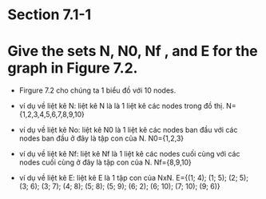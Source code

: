 # Section 7.1-1

# Give the sets N, N0, Nf , and E for the graph in Figure 7.2.

- Firgure 7.2 cho chúng ta 1 biểu đồ với 10 nodes.

- ví dụ về liệt kê N: liệt kê N là là 1 liệt kê các nodes trong đồ thị.
    N={1,2,3,4,5,6,7,8,9,10}
- ví dụ về liệt kê No: liệt kê N0 là 1 liệt kê các nodes ban đầu với các nodes ban đầu ở đây là tập con của N.
    N0={1,2,3}
- ví dụ về liệt kê Nf: liệt kê Nf là 1 liệt kê các nodes cuối cùng với các nodes cuối cùng ở đây là tập con của N.
    Nf={8,9,10}
- ví dụ về liệt kê E: liệt kê E là 1 tập con của NxN.
    E={(1; 4); (1; 5); (2; 5); (3; 6); (3; 7); (4; 8); (5; 8); (5; 9);
(6; 2); (6; 10); (7; 10); (9; 6)}

